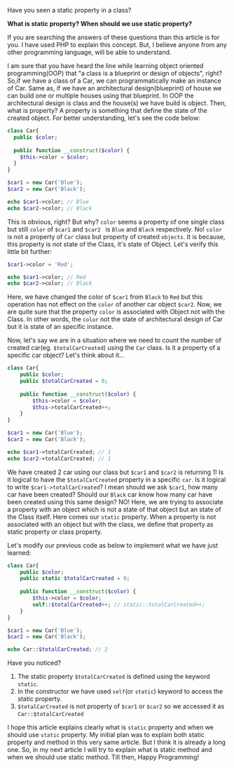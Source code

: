 Have you seen a static property in a class?

**What is static property? When should we use static property?**

If you are searching the answers of these questions than this article is for you. I have used PHP to explain this
concept. But, I believe anyone from any other programming language, will be able to understand.

I am sure that you have heard the line while learning object oriented programming(OOP) that "a class is a
blueprint or design of objects", right? So,if we have a class of a Car, we can programmatically make an instance of
Car. Same as, if we have an architectural design(blueprint) of house we can build one or multiple houses using that
blueprint. In OOP the architectural design is class and the house(s) we have build is object. Then, what is property? A
property is something that define the state of the created object.
For better understanding, let's see the code below:

```php
class Car{
  public $color;
  
  public function __construct($color) {
    $this->color = $color;
  }
}

$car1 = new Car('Blue');
$car2 = new Car('Black');

echo $car1->color; // Blue
echo $car2->color; // Black
```

This is obvious, right? But why? `color` seems a property of one single class but still `color` of `$car1` and `$car2
` is `Blue` and `Black` respectively. No! `color` is not a property of `Car` class but property of created `objects`.
It is because, this property is not state of the Class, it's state of Object. Let's verify this little bit further:

```php
$car1->color = 'Red';

echo $car1->color; // Red
echo $car2->color; // Black
```

Here, we have changed the color of `$car1` from `Black` to `Red` but this operation has not effect on the `color` of
another car object `$car2`. Now, we are quite sure that the property `color` is associated with Object not with the
Class. In other words, the `color` not the state of architectural design of Car but it is state of an specific
instance.

Now, let's say we are in a situation where we need to count the number of created car(eg. `$totalCarCreated`) using the
`Car` class. Is it a property of a specific car object? Let's think about it...

```php
class Car{
    public $color;
    public $totalCarCreated = 0;
    
    public function __construct($color) {
        $this->color = $color;
        $this->totalCarCreated++;
    }
}

$car1 = new Car('Blue');
$car2 = new Car('Black');

echo $car1->totalCarCreated; // 1
echo $car2->totalCarCreated; // 1
```

We have created 2 car using our class but `$car1` and `$car2` is returning 1!
Is it logical to have the `$totalCarCreated` property in a specific `car`. Is it logical to write `$car1->totalCarCreated`?
I mean should we ask `$car1`, how many car have been created? Should our `Black` car know how many car have been
created using this same design? NO! Here, we are trying to associate a property with an object which is not a state
of that object but an state of the Class itself. Here comes our `static` property. When a property is not associated
with an object but with the class, we define that property as static property or class property.

Let's modify our previous code as below to implement what we have just learned:
```php
class Car{
    public $color;
    public static $totalCarCreated = 0;
    
    public function __construct($color) {
        $this->color = $color;
        self::$totalCarCreated++; // static::totalCarCreated++;
    }
} 

$car1 = new Car('Blue');
$car2 = new Car('Black');

echo Car::$totalCarCreated; // 2
```

Have you noticed?
1. The static property `$totalCarCreated` is defined using the keyword `static`.
2. In the constructor we have used `self`(or `static`) keyword to access the static property.
3. `$totalCarCreated` is not property of `$car1` or `$car2` so we accessed it as `Car::$totalCarCreated`

I hope this article explains clearly what is `static` property and when we should use `static` property. My initial
plan was to explain both static property and method in this very same article. But I think it is already a long one.
So, in my next article I will try to explain what is static method and when we should use static method. Till then,
Happy Programming!
